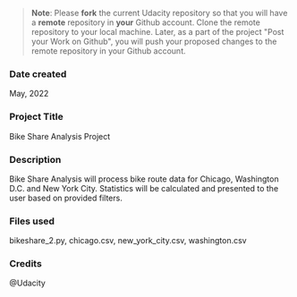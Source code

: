 >**Note**: Please **fork** the current Udacity repository so that you will have a **remote** repository in **your** Github account. Clone the remote repository to your local machine. Later, as a part of the project "Post your Work on Github", you will push your proposed changes to the remote repository in your Github account.

### Date created
May, 2022

### Project Title
Bike Share Analysis Project

### Description
Bike Share Analysis will process bike route data for Chicago, Washington D.C. and New York City. 
Statistics will be calculated and presented to the user based on provided filters.

### Files used
bikeshare_2.py, chicago.csv, new_york_city.csv, washington.csv

### Credits
@Udacity